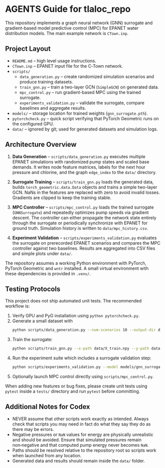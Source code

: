 # AGENTS Guide for tlaloc_repo

This repository implements a graph neural network (GNN) surrogate and gradient-based model predictive control (MPC) 
for EPANET water distribution models. The main example network is `CTown.inp`.

## Project Layout

- `README.md` – high level usage instructions.
- `CTown.inp` – EPANET input file for the C‑Town network.
- `scripts/`
  - `data_generation.py` – create randomized simulation scenarios and produce training datasets.
  - `train_gnn.py` – train a two-layer GCN (`SimpleGCN`) on generated data.
  - `mpc_control.py` – run gradient-based MPC using the trained surrogate.
  - `experiments_validation.py` – validate the surrogate, compare baselines and aggregate results.
- `models/` – storage location for trained weights (`gnn_surrogate.pth`).
- `pytorchcheck.py` – quick script verifying that PyTorch Geometric runs on the configured GPU.
- `data/` – ignored by git; used for generated datasets and simulation logs.

## Architecture Overview

1. **Data Generation** – `scripts/data_generation.py` executes multiple EPANET simulations with randomized pump 
    states and scaled base demands. It writes node feature matrices, labels for the next hour pressure and chlorine, 
    and the graph `edge_index` to the `data/` directory.

2. **Surrogate Training** – `scripts/train_gnn.py` loads the generated data, builds `torch_geometric.data.Data` objects 
    and trains a simple two-layer GCN. NaNs in the features are   replaced with zero to avoid invalid losses. Gradients 
    are clipped to keep the training stable.

3. **MPC Controller** – `scripts/mpc_control.py` loads the trained surrogate (`GNNSurrogate`) and repeatedly optimizes 
    pump speeds via gradient descent. The controller can either propagate the network state entirely through the surrogate 
    or periodically synchronize with EPANET for ground truth. Simulation history is written to `data/mpc_history.csv`.

4. **Experiment Validation** – `scripts/experiments_validation.py` evaluates the surrogate on prerecorded EPANET scenarios 
    and compares the MPC controller against two baselines. Results are aggregated into CSV files and simple plots under `data/`.

The repository assumes a working Python environment with PyTorch, PyTorch Geometric and `wntr` installed. A small virtual environment with these dependencies is provided in `.venv/`.

## Testing Protocols

This project does not ship automated unit tests. The recommended workflow is:

1. Verify GPU and PyG installation using `python pytorchcheck.py`.
2. Generate a small dataset with
   ```bash
   python scripts/data_generation.py --num-scenarios 10 --output-dir data/
   ```
3. Train the surrogate:
    ```bash
    python scripts/train_gnn.py --x-path data/X_train.npy --y-path data/Y_train.npy --edge-index-path data/edge_index.npy --inp-path CTown.inp
    ```
4. Run the experiment suite which includes a surrogate validation step:
   ```bash
   python scripts/experiments_validation.py --model models/gnn_surrogate.pth --inp CTown.inp
   ```
5. Optionally launch MPC control directly using `scripts/mpc_control.py`.

When adding new features or bug fixes, please create unit tests using `pytest` inside a `tests/` directory and run `pytest` before committing.

## Additional Notes for Codex

- NEVER assume that other scripts work exactly as intended. Always check that scripts you may need in fact do what they say they do as there may be errors.
- Negative pressures or `NaN` values for energy are physically unrealistic and should be avoided. Ensure that simulated pressures remain non‑negative and that computed pump energy never becomes `NaN`.
- Paths should be resolved relative to the repository root so scripts work when launched from any location.
- Generated data and results should remain inside the `data/` folder.